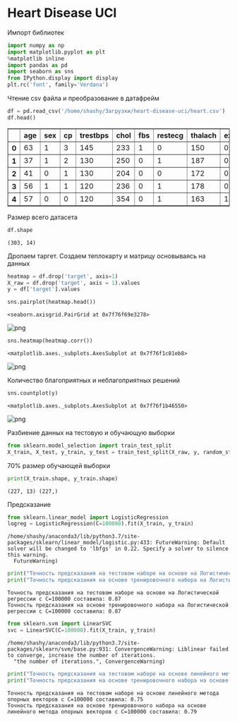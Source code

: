 
# Heart Disease UCI

Импорт библиотек


```python
import numpy as np
import matplotlib.pyplot as plt
%matplotlib inline
import pandas as pd
import seaborn as sns
from IPython.display import display
plt.rc('font', family='Verdana')
```

Чтение csv файла и преобразование в датафрейм


```python
df = pd.read_csv('/home/shashy/Загрузки/heart-disease-uci/heart.csv')
df.head()
```




<div>
<style scoped>
    .dataframe tbody tr th:only-of-type {
        vertical-align: middle;
    }

    .dataframe tbody tr th {
        vertical-align: top;
    }

    .dataframe thead th {
        text-align: right;
    }
</style>
<table border="1" class="dataframe">
  <thead>
    <tr style="text-align: right;">
      <th></th>
      <th>age</th>
      <th>sex</th>
      <th>cp</th>
      <th>trestbps</th>
      <th>chol</th>
      <th>fbs</th>
      <th>restecg</th>
      <th>thalach</th>
      <th>exang</th>
      <th>oldpeak</th>
      <th>slope</th>
      <th>ca</th>
      <th>thal</th>
      <th>target</th>
    </tr>
  </thead>
  <tbody>
    <tr>
      <th>0</th>
      <td>63</td>
      <td>1</td>
      <td>3</td>
      <td>145</td>
      <td>233</td>
      <td>1</td>
      <td>0</td>
      <td>150</td>
      <td>0</td>
      <td>2.3</td>
      <td>0</td>
      <td>0</td>
      <td>1</td>
      <td>1</td>
    </tr>
    <tr>
      <th>1</th>
      <td>37</td>
      <td>1</td>
      <td>2</td>
      <td>130</td>
      <td>250</td>
      <td>0</td>
      <td>1</td>
      <td>187</td>
      <td>0</td>
      <td>3.5</td>
      <td>0</td>
      <td>0</td>
      <td>2</td>
      <td>1</td>
    </tr>
    <tr>
      <th>2</th>
      <td>41</td>
      <td>0</td>
      <td>1</td>
      <td>130</td>
      <td>204</td>
      <td>0</td>
      <td>0</td>
      <td>172</td>
      <td>0</td>
      <td>1.4</td>
      <td>2</td>
      <td>0</td>
      <td>2</td>
      <td>1</td>
    </tr>
    <tr>
      <th>3</th>
      <td>56</td>
      <td>1</td>
      <td>1</td>
      <td>120</td>
      <td>236</td>
      <td>0</td>
      <td>1</td>
      <td>178</td>
      <td>0</td>
      <td>0.8</td>
      <td>2</td>
      <td>0</td>
      <td>2</td>
      <td>1</td>
    </tr>
    <tr>
      <th>4</th>
      <td>57</td>
      <td>0</td>
      <td>0</td>
      <td>120</td>
      <td>354</td>
      <td>0</td>
      <td>1</td>
      <td>163</td>
      <td>1</td>
      <td>0.6</td>
      <td>2</td>
      <td>0</td>
      <td>2</td>
      <td>1</td>
    </tr>
  </tbody>
</table>
</div>



Размер всего датасета


```python
df.shape
```




    (303, 14)



Дропаем таргет. Создаем теплокарту и матрицу основываясь на данных


```python
heatmap = df.drop('target', axis=1)
X_raw = df.drop('target', axis = 1).values
y = df['target'].values
```


```python
sns.pairplot(heatmap.head())
```




    <seaborn.axisgrid.PairGrid at 0x7f76f69e3278>




![png](output_9_1.png)



```python
sns.heatmap(heatmap.corr())
```




    <matplotlib.axes._subplots.AxesSubplot at 0x7f76f1c81eb8>




![png](output_10_1.png)


Количество благоприятных и неблагоприятных решений


```python
sns.countplot(y)
```




    <matplotlib.axes._subplots.AxesSubplot at 0x7f76f1b46550>




![png](output_12_1.png)


Разбиение данных на тестовую и обучающую выборки


```python
from sklearn.model_selection import train_test_split
X_train, X_test, y_train, y_test = train_test_split(X_raw, y, random_state=42)
```

70% размер обучающей выборки


```python
print(X_train.shape, y_train.shape)
```

    (227, 13) (227,)


Предсказание


```python
from sklearn.linear_model import LogisticRegression
logreg = LogisticRegression(C=100000).fit(X_train, y_train)
```

    /home/shashy/anaconda3/lib/python3.7/site-packages/sklearn/linear_model/logistic.py:433: FutureWarning: Default solver will be changed to 'lbfgs' in 0.22. Specify a solver to silence this warning.
      FutureWarning)



```python
print("Точность предсказания на тестовом наборе на основе на Логистической регрессии c C=100000 составила: {:.2f}".format(logreg.score(X_test, y_test)))
print("Точность предсказания на основе тренировочного набора на Логистической регрессии c C=100000 составила: {:.2f}".format(logreg.score(X_train, y_train)))
```

    Точность предсказания на тестовом наборе на основе на Логистической регрессии c C=100000 составила: 0.87
    Точность предсказания на основе тренировочного набора на Логистической регрессии c C=100000 составила: 0.87



```python
from sklearn.svm import LinearSVC
svc = LinearSVC(C=100000).fit(X_train, y_train)
```

    /home/shashy/anaconda3/lib/python3.7/site-packages/sklearn/svm/base.py:931: ConvergenceWarning: Liblinear failed to converge, increase the number of iterations.
      "the number of iterations.", ConvergenceWarning)



```python
print("Точность предсказания на тестовом наборе на основе линейного метода опорных векторов с C=100000 составила: {:.2f}".format(svc.score(X_test, y_test)))
print("Точность предсказания на основе тренировочного набора на основе линейного метода опорных векторов с C=100000 составила: {:.2f}".format(svc.score(X_train, y_train)))
```

    Точность предсказания на тестовом наборе на основе линейного метода опорных векторов с C=100000 составила: 0.75
    Точность предсказания на основе тренировочного набора на основе линейного метода опорных векторов с C=100000 составила: 0.79

